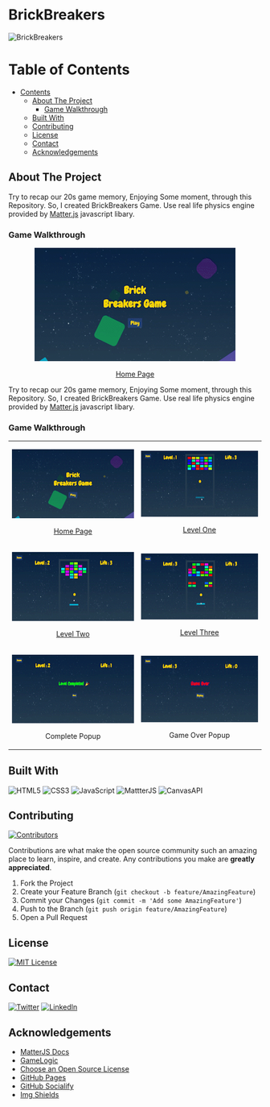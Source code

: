 # BrickBreakers

![BrickBreakers](https://socialify.git.ci/Bivas-Biswas/BrickBreakers/image?description=1&forks=1&issues=1&language=1&logo=https%3A%2F%2Fraw.githubusercontent.com%2FBivas-Biswas%2FBrickBreakers%2Fmain%2Fimages%2Flogo.png&owner=1&pulls=1&stargazers=1&theme=Dark)

<!-- TABLE OF CONTENTS -->

# Table of Contents

- [Contents](#table-of-contents)
  - [About The Project](#about-the-project)
    - [Game Walkthrough](#game-walkthrough)
  - [Built With](#built-with)
  - [Contributing](#contributing)
  - [License](#license)
  - [Contact](#contact)
  - [Acknowledgements](#acknowledgements)

<!-- ABOUT THE PROJECT -->

## About The Project
Try to recap our 20s game memory, Enjoying Some moment, through this Repository. So, I created BrickBreakers Game. Use real life physics engine provided by 
<a href="https://brm.io/matter-js/">Matter.js</a> javascript libary.
### Game Walkthrough

<a href="https://bivas-biswas.github.io/drumkit">
    <p align="center">
        <img src="images/home.gif">
    <p align="center">Home Page </p>
    </p>
</a>

Try to recap our 20s game memory, Enjoying Some moment, through this Repository. So, I created BrickBreakers Game. Use real life physics engine provided by
<a href="https://brm.io/matter-js/">Matter.js</a> javascript libary.

### Game Walkthrough

<table align="center">
    <tr>
        <td>
            <a href="https://bivas-biswas.github.io/drumkit" style="width: 100%">
                <p align="center">
                    <img src="images/home.gif">
                    <p align="center">Home Page</p>
                </p>
            </a>
        </td>
        <td>
            <a href="https://bivas-biswas.github.io/drumkit/pages/level01/level01.html" style="width: 100%">
                <p align="center">
                    <img src="images/level01.gif">
                    <p align="center">Level One</p>
                </p>
            </a>
        </td>
    </tr>
    <tr>
        <td>
            <a href="https://bivas-biswas.github.io/drumkit/pages/level02/level02.html" style="width: 100%">
                <p align="center">
                    <img src="images/level02.gif">
                    <p align="center">Level Two</p>
                </p>
            </a>
        </td>
        <td>
            <a href="https://bivas-biswas.github.io/drumkit/pages/level03/level03.html">
                <p align="center">
                    <img src="images/level03.gif">
                    <p align="center">Level Three</p>
                </p>
            </a>
        </td>
    </tr>
    <tr>
        <td>
            <p align="center">
                <img src="images/levelcomplete.gif" style="width: 100%">
                <p align="center">Complete Popup</p>
            </p>
        </td>
        <td>
            <p align="center">
                <img src="images/gameover.gif">
                <p align="center">Game Over Popup</p>
            </p>
        </td>
    </tr>
</table>

## Built With

![HTML5](https://img.shields.io/badge/html5-%23E34F26.svg?style=for-the-badge&logo=html5&logoColor=white)
![CSS3](https://img.shields.io/badge/css3-%231572B6.svg?style=for-the-badge&logo=css3&logoColor=white)
![JavaScript](https://img.shields.io/badge/javascript-%23323330.svg?style=for-the-badge&logo=javascript&logoColor=%23F7DF1E)
![MattterJS](https://img.shields.io/badge/-matter.js-orange?style=for-the-badge)
![CanvasAPI](https://img.shields.io/badge/-CanvasApi-blue?style=for-the-badge)

<!-- CONTRIBUTING -->

## Contributing

[![Contributors][contributors-shield]][contributors-url]

Contributions are what make the open source community such an amazing place to learn, inspire, and create. Any contributions you make are **greatly appreciated**.

1. Fork the Project
2. Create your Feature Branch (`git checkout -b feature/AmazingFeature`)
3. Commit your Changes (`git commit -m 'Add some AmazingFeature'`)
4. Push to the Branch (`git push origin feature/AmazingFeature`)
5. Open a Pull Request

<!-- LICENSE -->

## License

[![MIT License][license-shield]][license-url]

<!-- CONTACT -->

## Contact

[![Twitter][twitter-shield]][twitter-url]
[![LinkedIn][linkedin-shield]][linkedin-url]

## Acknowledgements

- [MatterJS Docs](https://brm.io/matter-js/docs/)
- [GameLogic](https://developer.mozilla.org/en-US/docs/Games/Tutorials/2D_Breakout_game_pure_JavaScript)
- [Choose an Open Source License](https://choosealicense.com)
- [GitHub Pages](https://pages.github.com)
- [GitHub Socialify](https://socialify.git.ci/)
- [Img Shields](https://shields.io)

<!-- MARKDOWN LINKS & IMAGES -->
<!-- https://www.markdownguide.org/basic-syntax/#reference-style-links -->

[contributors-shield]: https://img.shields.io/github/contributors/Bivas-Biswas/drumkit.svg?style=for-the-badge
[contributors-url]: https://github.com/Bivas-Biswas/drumkit/graphs/contributors
[license-shield]: https://img.shields.io/github/license/Bivas-Biswas/drumkit.svg?style=for-the-badge
[license-url]: https://github.com/github_username/repo_name/blob/master/LICENSE.txt

<!-- social handle -->

[linkedin-shield]: https://img.shields.io/badge/-LinkedIn-black.svg?style=for-the-badge&logo=linkedin&colorB=555
[linkedin-url]: https://www.linkedin.com/in/bivas-biswas-828a731b7/
[twitter-shield]: https://img.shields.io/badge/twitter-%231DA1F2.svg?style=for-the-badge&logo=Twitter&logoColor=white
[twitter-url]: https://twitter.com/bivasbiswas99
